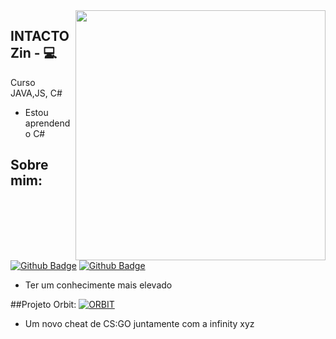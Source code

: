 <img align="right" width="400" height="400" src="https://user-images.githubusercontent.com/57039079/68556083-b2038700-0428-11ea-8add-e9abd09f6b23.gif">


## INTACTOZin - :computer: 

Curso JAVA,JS, C# 
- Estou aprendendo C#



## Sobre mim:
[![Github Badge](https://img.shields.io/badge/-Github-000?style=flat-square&logo=Github&logoColor=white&link=link_do_seu_perfil_no_github)](https://github.com/INTACTOZ)
[![Github Badge](https://img.shields.io/badge/-Github-000?style=flat-square&logo=Github&logoColor=white&link=link_do_seu_perfil_no_github)](https://github.com/ThalyssonK)

- Ter um conhecimente mais elevado



##Projeto Orbit:
[![ORBIT](https://imgur.com/rCjn0eZ)](https://discord.gg/WN5Vwr9kVp)

- Um novo cheat de CS:GO juntamente com a infinity xyz
